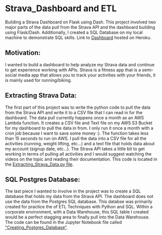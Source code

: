 # Strava_Dashboard and ETL
Building a Strava Dashboard on Flask using Dash. This project involved two major parts of the data pull from the Strava API and the dashboard building using Flask/Dash. Additionally, I created a SQL Database on my local machine to demonstrate SQL skills. Link to [Dashboard](https://strava-grant-culp-plotly.herokuapp.com/) hosted on Heroku.

## Motivation:
I wanted to build a dashboard to help analyze my Strava data and continue to get experience working with APIs. Strava is a fitness app that is a semi-social media app that allows you to track your activities with your friends, it is mainly used for running/biking.

## Extracting Strava Data:
The first part of this project was to write the python code to pull the data from the Strava API and write it to a CSV file that I can read in for the dashboard. The data pull currently happens once a month as an AWS Lambda function. It creates a CSV file and Text file on my AWS S3 Bucket for my dashboard to pull the data in from. I only run it once a month with a cron job because I want to save some money :). The function takes less than 15 seconds to run on AWS. I pull the data into a CSV file for all the activities (running, weight lifting, etc...) and a text file that holds data about my account (signup date, etc...). The Strava API takes a little bit to get working in terms of pulling all activities and I would suggest watching the videos on the topic and reading their documentation. This code is located in the [Extracting_Strava_Data.py file](https://github.com/culpgrant/Strava_Dashboard/blob/main/Extracting_Strava_Data.py).

## SQL Postgres Database:
The last piece I wanted to involve in the project was to create a SQL database that holds my data from the Strava API. The dashboard does not use the data from the Postgres SQL database. This databse was primarily created for practice the of ETL Techniques with Python and SQL. Within a corporate environment, with a Data Warehouse, this SQL table I created would be a perfect stagging area to finally pull into the Data Warehouse. The code can be found in the Jupyter Notebook file called ["Creating_Postgres_Database"](https://github.com/culpgrant/Strava_Dashboard/blob/main/Creating_Postgres_Database.ipynb).
